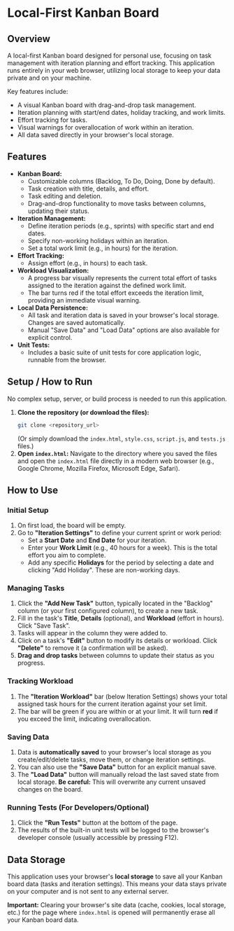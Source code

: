 # Local-First Kanban Board

## Overview

A local-first Kanban board designed for personal use, focusing on task management with iteration planning and effort tracking. This application runs entirely in your web browser, utilizing local storage to keep your data private and on your machine.

Key features include:
*   A visual Kanban board with drag-and-drop task management.
*   Iteration planning with start/end dates, holiday tracking, and work limits.
*   Effort tracking for tasks.
*   Visual warnings for overallocation of work within an iteration.
*   All data saved directly in your browser's local storage.

## Features

*   **Kanban Board:**
    *   Customizable columns (Backlog, To Do, Doing, Done by default).
    *   Task creation with title, details, and effort.
    *   Task editing and deletion.
    *   Drag-and-drop functionality to move tasks between columns, updating their status.
*   **Iteration Management:**
    *   Define iteration periods (e.g., sprints) with specific start and end dates.
    *   Specify non-working holidays within an iteration.
    *   Set a total work limit (e.g., in hours) for the iteration.
*   **Effort Tracking:**
    *   Assign effort (e.g., in hours) to each task.
*   **Workload Visualization:**
    *   A progress bar visually represents the current total effort of tasks assigned to the iteration against the defined work limit.
    *   The bar turns red if the total effort exceeds the iteration limit, providing an immediate visual warning.
*   **Local Data Persistence:**
    *   All task and iteration data is saved in your browser's local storage. Changes are saved automatically.
    *   Manual "Save Data" and "Load Data" options are also available for explicit control.
*   **Unit Tests:**
    *   Includes a basic suite of unit tests for core application logic, runnable from the browser.

## Setup / How to Run

No complex setup, server, or build process is needed to run this application.

1.  **Clone the repository (or download the files):**
    ```bash
    git clone <repository_url> 
    ```
    (Or simply download the `index.html`, `style.css`, `script.js`, and `tests.js` files.)
2.  **Open `index.html`:**
    Navigate to the directory where you saved the files and open the `index.html` file directly in a modern web browser (e.g., Google Chrome, Mozilla Firefox, Microsoft Edge, Safari).

## How to Use

### Initial Setup
1.  On first load, the board will be empty.
2.  Go to **"Iteration Settings"** to define your current sprint or work period:
    *   Set a **Start Date** and **End Date** for your iteration.
    *   Enter your **Work Limit** (e.g., 40 hours for a week). This is the total effort you aim to complete.
    *   Add any specific **Holidays** for the period by selecting a date and clicking "Add Holiday". These are non-working days.

### Managing Tasks
1.  Click the **"Add New Task"** button, typically located in the "Backlog" column (or your first configured column), to create a new task.
2.  Fill in the task's **Title**, **Details** (optional), and **Workload** (effort in hours). Click "Save Task".
3.  Tasks will appear in the column they were added to.
4.  Click on a task's **"Edit"** button to modify its details or workload. Click **"Delete"** to remove it (a confirmation will be asked).
5.  **Drag and drop tasks** between columns to update their status as you progress.

### Tracking Workload
1.  The **"Iteration Workload"** bar (below Iteration Settings) shows your total assigned task hours for the current iteration against your set limit.
2.  The bar will be green if you are within or at your limit. It will turn **red** if you exceed the limit, indicating overallocation.

### Saving Data
1.  Data is **automatically saved** to your browser's local storage as you create/edit/delete tasks, move them, or change iteration settings.
2.  You can also use the **"Save Data"** button for an explicit manual save.
3.  The **"Load Data"** button will manually reload the last saved state from local storage. **Be careful:** This will overwrite any current unsaved changes on the board.

### Running Tests (For Developers/Optional)
1.  Click the **"Run Tests"** button at the bottom of the page.
2.  The results of the built-in unit tests will be logged to the browser's developer console (usually accessible by pressing F12).

## Data Storage

This application uses your browser's **local storage** to save all your Kanban board data (tasks and iteration settings). This means your data stays private on your computer and is not sent to any external server.

**Important:** Clearing your browser's site data (cache, cookies, local storage, etc.) for the page where `index.html` is opened will permanently erase all your Kanban board data.
